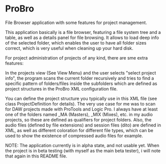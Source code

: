 # ProBro

File Browser application with some features for project management. 

This application basically is a file browser, featuring a file system tree and a table, as well as a details panel for file browsing. It allows to load deep info of the selected folder, which enables the user to have all folder sizes correct, which is very useful when cleaning up your hard disk.

For project administration of projects of any kind, there are sme extra features:

In the projects view (See View Menu) and the user selects "select project info", the program scans the current folder recursively and tries to find a specific pattern of folders/files inside the subfolders which are defined as project structures in the ProBro XML configuration file.

You can define the project structure you typically use in this XML file (see class ProjectDefinition for details). The very use case for me was to scan for DAW projects made with ProTools and Logic Pro. I always have at least one of the folders named _MA (Masters), _MIX (Mixes), etc. in my audio projects, so these are defined as qualifiers for project folders. Also, the audio files (defined by file extensions) and session files (dito) are defined in XML, as well as different coloration for different file types, which can be used to show the existence of compressed audio files for example.

NOTE: The application currently is in alpha state, and not usable yet. When the project is in beta testing (with myself as the main beta tester), i will note that again in this README file. 
